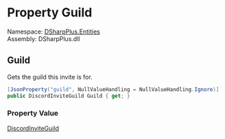 # Property Guild

Namespace: [DSharpPlus.Entities](DSharpPlus.Entities.md)  
Assembly: DSharpPlus.dll

## <a id="DSharpPlus_Entities_DiscordInvite_Guild"></a>Guild

Gets the guild this invite is for.

```csharp
[JsonProperty("guild", NullValueHandling = NullValueHandling.Ignore)]
public DiscordInviteGuild Guild { get; }
```

### Property Value

[DiscordInviteGuild](DSharpPlus.Entities.DiscordInviteGuild.md)

